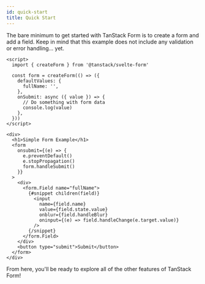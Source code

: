 ```yaml
---
id: quick-start
title: Quick Start
---
```


The bare minimum to get started with TanStack Form is to create a form and add a field. Keep in mind that this example does not include any validation or error handling... yet.

```svelte
<script>
  import { createForm } from '@tanstack/svelte-form'

  const form = createForm(() => ({
    defaultValues: {
      fullName: '',
    },
    onSubmit: async ({ value }) => {
      // Do something with form data
      console.log(value)
    },
  }))
</script>

<div>
  <h1>Simple Form Example</h1>
  <form
    onsubmit={(e) => {
      e.preventDefault()
      e.stopPropagation()
      form.handleSubmit()
    }}
  >
    <div>
      <form.Field name="fullName">
        {#snippet children(field)}
          <input
            name={field.name}
            value={field.state.value}
            onblur={field.handleBlur}
            oninput={(e) => field.handleChange(e.target.value)}
          />
        {/snippet}
      </form.Field>
    </div>
    <button type="submit">Submit</button>
  </form>
</div>
```

From here, you'll be ready to explore all of the other features of TanStack Form!
